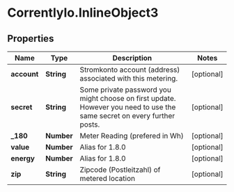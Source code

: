 # CorrentlyIo.InlineObject3

## Properties

Name | Type | Description | Notes
------------ | ------------- | ------------- | -------------
**account** | **String** | Stromkonto account (address) associated with this metering. | [optional] 
**secret** | **String** | Some private password you might choose on first update. However you need to use the same secret on every further posts. | [optional] 
**_180** | **Number** | Meter Reading (prefered in Wh) | [optional] 
**value** | **Number** | Alias for 1.8.0 | [optional] 
**energy** | **Number** | Alias for 1.8.0 | [optional] 
**zip** | **String** | Zipcode (Postleitzahl) of metered location | [optional] 


